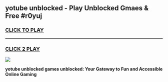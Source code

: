 
## yotube unblocked - Play Unblocked Gmaes & Free #r0yuj
<h3>
<a href="https://news.freeplayer.one?title=yotube_unblocked&ref=03M">CLICK TO PLAY</a></h3>
<hr>

<h3>
<a href="https://news.freeplayer.one?title=yotube_unblocked&ref=03M">CLICK 2 PLAY</a>
  
</h3>

<a href="https://news.freeplayer.one?title=yotube_unblocked&ref=03M"><img src="https://clearcache.store/games.png"></a>


**yotube unblocked games unblocked: Your Gateway to Fun and Accessible Online Gaming**
